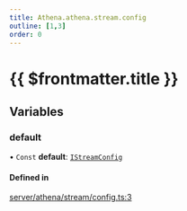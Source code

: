 ```yaml
---
title: Athena.athena.stream.config
outline: [1,3]
order: 0
---
```


# {{ $frontmatter.title }}


## Variables

### default

• `Const` **default**: [`IStreamConfig`](../interfaces/shared_interfaces_iStream_IStreamConfig.md)

#### Defined in

[server/athena/stream/config.ts:3](https://github.com/Stuyk/altv-athena/blob/bde990b/src/core/server/athena/stream/config.ts#L3)
